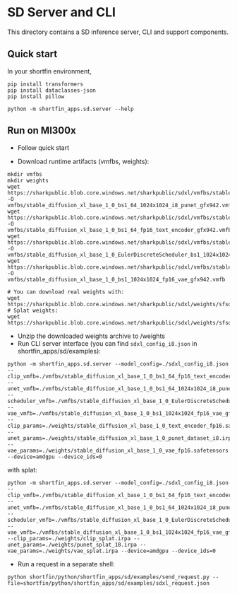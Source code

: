 # SD Server and CLI

This directory contains a SD inference server, CLI and support components.


## Quick start

In your shortfin environment,
```
pip install transformers
pip install dataclasses-json
pip install pillow

```
```
python -m shortfin_apps.sd.server --help
```

## Run on MI300x

 - Follow quick start

 - Download runtime artifacts (vmfbs, weights):

```
mkdir vmfbs
mkdir weights
wget https://sharkpublic.blob.core.windows.net/sharkpublic/sdxl/vmfbs/stable_diffusion_xl_base_1_0_bs1_64_1024x1024_i8_punet_gfx942.vmfb -O vmfbs/stable_diffusion_xl_base_1_0_bs1_64_1024x1024_i8_punet_gfx942.vmfb
wget https://sharkpublic.blob.core.windows.net/sharkpublic/sdxl/vmfbs/stable_diffusion_xl_base_1_0_bs1_64_fp16_text_encoder_gfx942.vmfb -O vmfbs/stable_diffusion_xl_base_1_0_bs1_64_fp16_text_encoder_gfx942.vmfb
wget https://sharkpublic.blob.core.windows.net/sharkpublic/sdxl/vmfbs/stable_diffusion_xl_base_1_0_EulerDiscreteScheduler_bs1_1024x1024_fp16_gfx942.vmfb -O vmfbs/stable_diffusion_xl_base_1_0_EulerDiscreteScheduler_bs1_1024x1024_fp16_gfx942.vmfb
wget https://sharkpublic.blob.core.windows.net/sharkpublic/sdxl/vmfbs/stable_diffusion_xl_base_1_0_bs1_1024x1024_fp16_vae_gfx942.vmfb -O vmfbs/stable_diffusion_xl_base_1_0_bs1_1024x1024_fp16_vae_gfx942.vmfb

# You can download real weights with:
wget https://sharkpublic.blob.core.windows.net/sharkpublic/sdxl/weights/sfsd_weights_1023.zip
# Splat weights:
wget https://sharkpublic.blob.core.windows.net/sharkpublic/sdxl/weights/sfsd_splat_1023.zip
```
 - Unzip the downloaded weights archive to /weights
 - Run CLI server interface (you can find `sdxl_config_i8.json` in shortfin_apps/sd/examples):

```
python -m shortfin_apps.sd.server --model_config=./sdxl_config_i8.json --clip_vmfb=./vmfbs/stable_diffusion_xl_base_1_0_bs1_64_fp16_text_encoder_gfx942.vmfb --unet_vmfb=./vmfbs/stable_diffusion_xl_base_1_0_bs1_64_1024x1024_i8_punet_gfx942.vmfb --scheduler_vmfb=./vmfbs/stable_diffusion_xl_base_1_0_EulerDiscreteScheduler_bs1_1024x1024_fp16_gfx942.vmfb --vae_vmfb=./vmfbs/stable_diffusion_xl_base_1_0_bs1_1024x1024_fp16_vae_gfx942.vmfb --clip_params=./weights/stable_diffusion_xl_base_1_0_text_encoder_fp16.safetensors --unet_params=./weights/stable_diffusion_xl_base_1_0_punet_dataset_i8.irpa --vae_params=./weights/stable_diffusion_xl_base_1_0_vae_fp16.safetensors --device=amdgpu --device_ids=0
```
with splat:
```
python -m shortfin_apps.sd.server --model_config=./sdxl_config_i8.json --clip_vmfb=./vmfbs/stable_diffusion_xl_base_1_0_bs1_64_fp16_text_encoder_gfx942.vmfb --unet_vmfb=./vmfbs/stable_diffusion_xl_base_1_0_bs1_64_1024x1024_i8_punet_gfx942.vmfb --scheduler_vmfb=./vmfbs/stable_diffusion_xl_base_1_0_EulerDiscreteScheduler_bs1_1024x1024_fp16_gfx942.vmfb --vae_vmfb=./vmfbs/stable_diffusion_xl_base_1_0_bs1_1024x1024_fp16_vae_gfx942.vmfb --clip_params=./weights/clip_splat.irpa --unet_params=./weights/punet_splat_18.irpa --vae_params=./weights/vae_splat.irpa --device=amdgpu --device_ids=0
```
 - Run a request in a separate shell:
```
python shortfin/python/shortfin_apps/sd/examples/send_request.py --file=shortfin/python/shortfin_apps/sd/examples/sdxl_request.json
```
